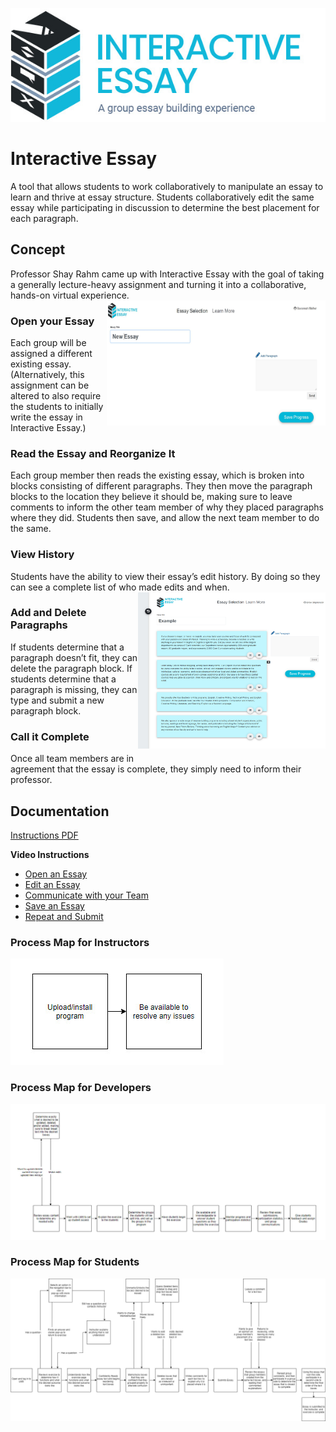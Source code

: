 
![Essay Header Image](/Assets/ImagesForTools/InteractiveEssay-Header.jpg)
# Interactive Essay
A tool that allows students to work collaboratively to manipulate an essay to learn and thrive at essay structure. Students collaboratively edit the same essay while participating in discussion to determine the best placement for each paragraph.

## Concept

Professor Shay Rahm came up with Interactive Essay with the goal of taking a generally lecture-heavy assignment and turning it into a collaborative, hands-on virtual experience. <img style='margin-bottom:20px;' align="right" width="350" height="200" src="/Assets/ImagesForTools/Essay-for-Concept.jpg">

### Open your Essay
Each group will be assigned a different existing essay. (Alternatively, this assignment can be altered to also require the students to initially write the essay in Interactive Essay.)



### Read the Essay and Reorganize It
Each group member then reads the existing essay, which is broken into blocks consisting of different paragraphs. They then move the paragraph blocks to the location they believe it should be, making sure to leave comments to inform the other team member of why they placed paragraphs where they did. Students then save, and allow the next team member to do the same.

### View History
Students have the ability to view their essay’s edit history. By doing so they can see a complete list of who made edits and when.
<img style='margin-bottom:20px;' align="right" width="300" height="250" src="/Assets/ImagesForTools/InsteractiveEssay-Screenshot-1.jpg">


### Add and Delete Paragraphs
If students determine that a paragraph doesn’t fit, they can delete the paragraph block. If students determine that a paragraph is missing, they can type and submit a new paragraph block.

### Call it Complete
Once all team members are in agreement that the essay is complete, they simply need to inform their professor.

## Documentation

[Instructions PDF](https://cece.uco.edu/idea/EssayWriting/instructions/Interactive%20Essay%20Instructions.pdf)

**Video Instructions**
* [Open an Essay](https://www.youtube.com/watch?v=kxQmrvyMGyQ&feature=youtu.be&ab_channel=CeCEIDEA)
* [Edit an Essay](https://www.youtube.com/watch?v=2YKHzEabazE&feature=youtu.be&ab_channel=CeCEIDEA)
* [Communicate with your Team](https://www.youtube.com/watch?v=tcqlnx59gXQ&feature=youtu.be&ab_channel=CeCEIDEA)
* [Save an Essay	](https://www.youtube.com/watch?v=GS1y2q0y2Dc&feature=youtu.be&ab_channel=CeCEIDEA)
* [Repeat and Submit](https://www.youtube.com/watch?v=mnk1w3mOr0E&feature=youtu.be&ab_channel=CeCEIDEA)



### Process Map for Instructors
![Essay Developer Map](/Assets/ImagesForTools/InteractiveEssay-ExperienceMap-Developer.jpg)

### Process Map for Developers
![Essay Instructor Map](/Assets/ImagesForTools/InteractiveEssay-ExperienceMap-Instructor.jpg)

### Process Map for Students
![Essay Student Map](/Assets/ImagesForTools/InteractiveEssay-ExperienceMap-Students.jpg)